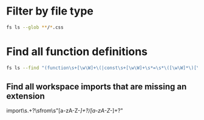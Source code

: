 # Filter by file type
```bash
fs ls --glob **/*.css 
```

# Find all function definitions
```bash
fs ls --find "(function\s+[\w\W]+\(|const\s+[\w\W]+\s*=\s*\([\w\W]*\)[\w\W]*=>)"
```

## Find all workspace imports that are missing an extension
import\s.+?\sfrom\s"[a-zA-Z-_]+?/[a-zA-Z-_]+?"